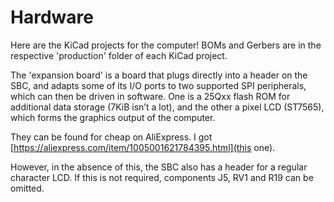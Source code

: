 # Hardware

Here are the KiCad projects for the computer! BOMs and Gerbers are in the respective 'production' folder of each KiCad project.

The 'expansion board' is a board that plugs directly into a header on the SBC, and adapts some of its I/O ports to two supported SPI peripherals, which can then be driven in software. One is a 25Qxx flash ROM for additional data storage (7KiB isn’t a lot), and the other a pixel LCD (ST7565), which forms the graphics output of the computer.

They can be found for cheap on AliExpress. I got [https://aliexpress.com/item/1005001621784395.html](this one).

However, in the absence of this, the SBC also has a header for a regular character LCD. If this is not required, components J5, RV1 and R19 can be omitted.
